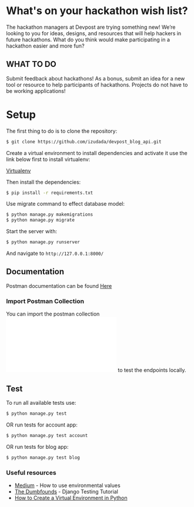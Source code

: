 #   What's on your hackathon wish list?

The hackathon managers at Devpost are trying something new! We’re looking to you for ideas, designs, and resources that will help hackers in future hackathons. What do you think would make participating in a hackathon easier and more fun?


##  WHAT TO DO
Submit feedback about hackathons! As a bonus, submit an idea for a new tool or resource to help participants of hackathons. Projects do not have to be working applications! 


# Setup

The first thing to do is to clone the repository:

```sh
$ git clone https://github.com/izudada/devpost_blog_api.git
```

Create a virtual environment to install dependencies and activate it use the link below first to install virtualenv:

[Virtualenv](https://izudada.medium.com/how-to-create-a-virtual-environment-in-python-a47f401506db)

Then install the dependencies:

```sh
$ pip install -r requirements.txt
```

Use migrate command to effect database model:

```sh
$ python manage.py makemigrations
$ python manage.py migrate
```

Start the server with:
```sh
$ python manage.py runserver
```
And navigate to `http://127.0.0.1:8000/`


##  Documentation

Postman documentation can be found [Here](https://documenter.getpostman.com/view/20677030/2s93CNMsnp)


### Import Postman Collection
You can import the postman collection ![Devpost_Blog_API Postman Collection](Devpost_Blog_API.postman_collection.json)
to test the endpoints locally.


##  Test

To run all available tests use:

```sh
$ python manage.py test
```
OR run tests for account app:
```sh
$ python manage.py test account
```
OR run tests for blog app:
```sh
$ python manage.py test blog
```

### Useful resources

- [Medium](https://alicecampkin.medium.com/how-to-set-up-environment-variables-in-django-f3c4db78c55f) - How to use environmental values
- [The Dumbfounds](https://www.youtube.com/watch?v=qwypH3YvMKc&t=8s) - Django Testing Tutorial
- [How to Create a Virtual Environment in Python](https://izudada.medium.com/how-to-create-a-virtual-environment-in-python-a47f401506db)
